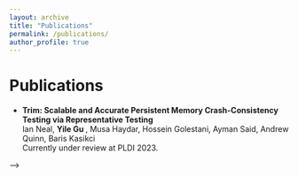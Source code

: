 ```yaml
---
layout: archive
title: "Publications"
permalink: /publications/
author_profile: true
---
```


<h1>Publications</h1>

<ul>
  <li>
  <b>Trim: Scalable and Accurate Persistent Memory Crash-Consistency Testing via Representative Testing</b> <br>
  Ian Neal, <b> Yile Gu </b>, Musa Haydar, Hossein Golestani, Ayman Said, Andrew Quinn, Baris Kasikci <br>
  Currently under review at PLDI 2023. <br>
  </li>

</ul>
<!-- {% if author.googlescholar %}
  You can also find my articles on <u><a href="{{author.googlescholar}}">my Google Scholar profile</a>.</u>
{% endif %}

<!-- {% include base_path %} -->

<!-- {% for post in site.publications reversed %}
  {% include archive-single-pub.html %}
{% endfor %} --> -->
